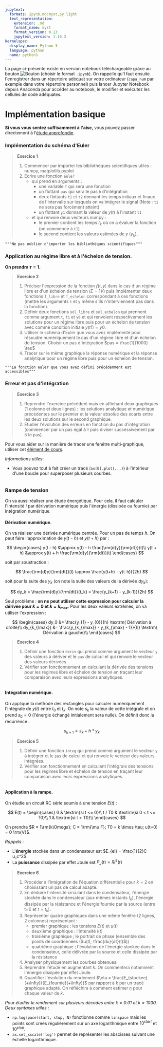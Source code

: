 ```yaml
---
jupytext:
  formats: ipynb,md:myst,py:light
  text_representation:
    extension: .md
    format_name: myst
    format_version: 0.13
    jupytext_version: 1.10.3
kernelspec:
  display_name: Python 3
  language: python
  name: python3
---
```

La page ci-présente existe en version notebook téléchargeable grâce au bouton ![Bouton](./images/bouton_tl.png) (choisir le format `.ipynb`). On rappelle qu'l faut ensuite l'enregistrer dans un répertoire adéquat sur votre ordinateur (`capa_num` par exemple dans votre répertoire personnel) puis lancer Jupyter Notebook depuis Anaconda pour accéder au notebook, le modifier et exécutez les cellules de code adéquates.

# Implémentation basique
__Si vous vous sentez suffisamment à l'aise,__ vous pouvez passer directement à l'[étude approfondie](elec_reponse_o1_complet).

### Implémentation du schéma d'Euler

> __Exercice 1__
> 1. Commencer par importer les bibliothèques scientifiques utiles : numpy, matplotlib.pyplot
> 2. Ecrire une fonction `euler` 
>     * qui prend en arguments :
>         * une variable `f` qui sera une fonction
>         * un flottant `pas` qui sera le pas `h` d'intégration
>         * deux flottants `t1` et `t2` donnant les temps initiaux et finaux de l'intervalle sur lesquels on va intégrer le signal (Note : `t2` ne sera pas forcément atteint)
>         * un flottant `y1` donnant la valeur de $y(t)$ à l'instant `t1`  
>     * et qui renvoie deux vecteurs numpy : 
>         * le premier contient les temps $t_k$ où on a évaluer la fonction (on commence à `t1`)
>         * le second contient les valeurs estimées de $y$ ($y_k$).

```{code-cell} ipython3
"""Ne pas oublier d'importer les bibliothèques scientifiques"""
```

### Application au régime libre et à l'échelon de tension.
__On prendra $\tau = 1$.__

> __Exercice 2__
> 1. Préciser l'expression de la fonction $f(t, y)$  dans le cas d'un régime libre et d'un échelon de tension ($E = 1V$) puis implémenter deux fonctions `f_libre` et `f_echelon` correspondant à ces fonctions (mettre les arguments `t` et `y` même s'ils n'interviennent pas dans la fonction).
> 2. Définir deux fonctions `sol_libre` et `sol_echelon` qui prennent comme argument `t`, `t1` et `y0` et qui renvoient respectivement les solutions pour un régime libre puis pour un échelon de tension avec comme condition initiale $y(t1) = y0$.
> 3. Utiliser le schéma d'Euler que vous avez implémenté pour résoudre numériquement le cas d'un régime libre et d'un échelon de tension. Choisir un pas d'intégration $pas = \frac{1}{1000} \tau$
> 4. Tracer sur le même graphique la réponse numérique et la réponse analytique pour un régime libre puis pour un échelon de tension.

```{code-cell} ipython3
"""La fonction euler que vous avez défini précédemment est accessibles"""
```

### Erreur et pas d'intégration

> __Exercice 3__
> 1. Reprendre l'exercice précédent mais en affichant deux graphiques (1 colonne et deux lignes) : les solutions analytique et numérique précédentes sur le premier et la valeur absolue des écarts entre les deux solutions sur le second graphique.
> 2. Etudier l'évolution des erreurs en fonction du pas d'intégration (commencer par un pas égal à $\tau$ puis diviser successivement par 5 le pas).

Pour vous aider sur la manière de tracer une fenêtre multi-graphique, utiliser cet [élément de cours](https://pcsi3physiquestan.github.io/intro_python/notebook/plus_loin.html).

_Informations utiles_:
* Vous pouvez tout à fait créer un tracé (`ax[0].plot(...)`) à l'intérieur d'une boucle pour superposer plusieurs courbes.

```{code-cell} ipython3

```

### Rampe de tension

On va aussi réaliser une étude énergétique. Pour cela, il faut calculer l'intensité $i$ par dérivation numérique puis l'énergie (dissipée ou fournie) par intégration numérique.

#### Dérivation numérique.

On va réaliser une dérivée numérique centrée. Pour un pas de temps $h$. On peut faire l'approximation de $y(t-h)$ et $y(t+h)$ par :

$$
\begin{cases}
y(t - h) &\approx y(t) - h \frac{\rm{d}y}{\rm{dt}}(t)\\
y(t + h) &\approx y(t) + h \frac{\rm{d}y}{\rm{dt}}(t)
\end{cases}
$$

soit par soustraction :

$$
\frac{\rm{d}y}{\rm{dt}}(t) \approx \frac{y(t+h) - y(t-h)}{2h}
$$

soit pour la suite des $y_k$ (on note la suite des valeurs de la dérivée $dy_k$):

$$
dy_k = \frac{\rm{d}y}{\rm{dt}}(t_k) = \frac{y_{k+1} - y_{k-1}}{2h}
$$

Seul problème : __on ne peut utiliser cette expression pour calculer la dérivée pour $k=0$ et $k=k_{\max}$__. Pour les deux valeurs extrêmes, on va utiliser l'expression :

$$
\begin{cases}
dy_0 &= \frac{y_{1} - y_{0}}{h} \textrm{ Dérivation à droite}\\
dy_{k_{\max}} &= \frac{y_{k_{\max}} - y_{k_{\max} - 1}}{h} \textrm{ Dérivation à gauche}\\
\end{cases}
$$

> __Exercice 4__
> 1. Définir une fonction `deriv` qui prend comme argument le vecteur `y` des valeurs à dériver et le `pas` de calcul et qui renvoie le vecteur des valeurs dérivées.
> 2. Vérifier son fonctionnement en calculant la dérivée des tensions pour les régimes libre et échelon de tension en traçant leur comparaison avec leurs expressions analytiques.

```{code-cell} ipython3

```

#### Intégration numérique.
On applique la méthode des rectangles pour calculer numériquement l'intégrale de $y(t)$ entre $t_0$ et $t_k$. On note $s_k$ la valeur de cette intégrale et on prend $s_0 = 0$ (l'énergie échangé initialement sera nulle). On définit donc la récurrence :

$$
s_{k+1} = s_k + h * y_k
$$

> __Exercice 5__
> 1. Définir une fonction `integ` qui prend comme argument le vecteur `y` à intégrer et le `pas` de calcul et qui renvoie le vecteur des valeurs intégrées.
> 2. Vérifier son fonctionnement en calculant l'intégrale des tensions pour les régimes libre et échelon de tension en traçant leur comparaison avec leurs expressions analytiques.

```{code-cell} ipython3

```

#### Application à la rampe.
On étudie un circuit RC série soumis à une tension $E(t)$ :

$$
E(t) = 
\begin{cases}
0 & \textrm{si t <= 0}\\
t / T0 & \textrm{si 0 < t <= T0}\\
1 & \textrm{si t > T0}\\
\end{cases}
$$

On prendra $R = 1\rm{k\Omega}; C = 1\rm{\mu F}; T0 = k \times \tau; u(t=0) = 0 \rm{V}$.

_Rappels :_
* L'__énergie__ stockée dans un condensateur est $E_{el} = \frac{1}{2}C u_c^2$
* La __puissance__ dissipée par effet Joule est $P_J(t) = R i^2(t)$

> __Exercice 6__
> 1. Procéder à l'intégration de l'équation différentielle pour $k=2$ en choisissant un pas de calcul adapté.
> 2. En déduire l'intensité circulant dans le condensateur, l'énergie stockée dans le condensateur (aux mêmes instants $t_k$), l'énergie dissipée par la résistance et l'énergie fournie par la source (entre t=0  et $t=t_k$).
> 3. Représenter quatre graphiques dans une même fenêtre (2 lignes, 2 colonnes) représentant :
>     * premier graphique : les tensions $E(t)$ et $u(t)$
>     * deuxième graphique : l'intensité $i(t)$
>     * troisième graphique ; le portrait de phase (ensemble des points de coordonnées ($u(t); \frac{du}{dt}(t)$))
>     * quatrième graphique ; l'évolution de l'énergie stockée dans le condensateur, celle délivrée par la source et celle dissipée par la résistance
> 4. Analyser physiquement les courbes obtenues.
> 5. Reprendre l'étude en augmentant $k$. On commentera notamment l'énergie dissipée par effet Joule.
> 6. Quantifier l'évolution du rendement $\eta = \frac{E_{stockee}(+\infty)}{E_{fournie}(+\infty)}$ par rapport à $k$ par un tracé graphique adapté. On réfléchira à comment estimer $\eta$ pour chaque valeur de $k$.

_Pour étudier le rendement sur plusieurs décades entre $k=0.01$ et $k=1000$. Deux syntaxes utiles :_
* `np.logspace(start, stop, N)` fonctionne comme `linspace` mais les points sont créés régulièrement sur un axe logarithmique entre $10^{start}$ et $10^{stop}$.
* `ax.set_xscale('log')` permet de représenter les abscisses suivant une échelle logarithmique.

```{code-cell} ipython3

```
